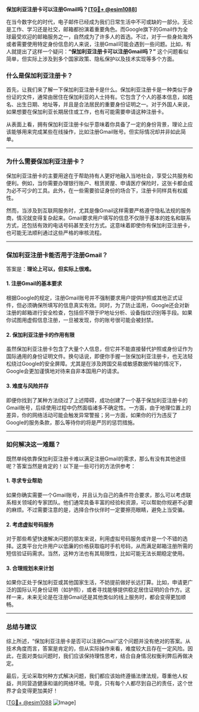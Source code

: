 **保加利亚注册卡可以注册Gmail吗？[[TG💪+ @esim1088](https://t.me/s/esim1088)]**

在当今数字化的时代，电子邮件已经成为我们日常生活中不可或缺的一部分。无论是工作、学习还是社交，邮箱都扮演着重要角色。而Google旗下的Gmail作为全球最受欢迎的邮箱服务之一，自然成为了许多人的首选。不过，对于一些身处海外或者需要使用特定身份信息的人来说，注册Gmail可能会遇到一些问题。比如，有人就提出了这样一个疑问：**“保加利亚注册卡可以注册Gmail吗？”** 这个问题看似简单，但实际上涉及到多个国家政策、隐私保护以及技术实现等多个方面。

### **什么是保加利亚注册卡？**

首先，让我们来了解一下保加利亚注册卡是什么。保加利亚注册卡是一种类似于身份证的文件，通常由居住在保加利亚的人士持有。它包含了个人的基本信息，如姓名、出生日期、地址等，并且是合法居民的重要身份证明之一。对于外国人来说，如果想要在保加利亚长期居住或工作，也有可能需要申请这种注册卡。

从表面上看，拥有保加利亚注册卡似乎意味着你具备了一定的身份背景，理论上应该能够用来完成某些在线操作，比如注册Gmail账号。但实际情况却并非如此简单。

---

### **为什么需要保加利亚注册卡？**

保加利亚注册卡的主要用途在于帮助持有人更好地融入当地社会，享受公共服务和便利。例如，当你需要办理银行账户、租赁房屋、申请医疗保险时，这张卡都会成为必不可少的工具。此外，在一些需要验证身份的场合下，注册卡同样具有权威性。

然而，当涉及到互联网服务时，尤其是像Gmail这样需要严格遵守隐私法规的服务商，情况就变得复杂起来。Gmail要求用户填写的信息不仅限于基本的姓名和联系方式，还包括有效的电话号码甚至支付方式。这意味着即使你有保加利亚注册卡，也可能无法顺利通过这些严格的审核流程。

---

### **保加利亚注册卡能否用于注册Gmail？**

答案是：**理论上可以，但实际上很难。**

#### **1. 注册Gmail的基本要求**
根据Google的规定，注册Gmail账号并不强制要求用户提供护照或其他正式证件，但必须确保所填写的信息真实有效。同时，为了防止滥用，Google还会对新注册的邮箱进行安全检查，包括但不限于IP地址分析、设备指纹识别等手段。如果你试图用虚假信息注册，一旦被发现，你的账号很可能会被封禁。

#### **2. 保加利亚注册卡的作用有限**
虽然保加利亚注册卡包含了大量个人信息，但它并不能直接替代护照或身份证作为国际通用的身份证明文件。换句话说，即便你手握一张保加利亚注册卡，也无法轻松绕过Google的安全屏障。尤其是在涉及跨国交易或敏感数据传输的情况下，Google会更加谨慎地对待来自非本国用户的请求。

#### **3. 难度与风险并存**
即便你找到了某种方法绕过了上述障碍，成功创建了一个基于保加利亚注册卡的Gmail账号，后续使用过程中仍然面临诸多不确定性。一方面，由于地理位置上的差异，你的网络活动可能会触发异常警报；另一方面，如果你的行为违反了Google的服务条款，那么等待你的将是严厉的惩罚措施。

---

### **如何解决这一难题？**

既然单纯依靠保加利亚注册卡难以满足注册Gmail的需求，那么有没有其他途径呢？答案当然是肯定的！以下是一些可行的方法供参考：

#### **1. 寻求专业帮助**
如果你确实需要一个Gmail账号，并且认为自己的条件符合要求，那么可以考虑联系相关领域的专家团队。他们通常具备丰富的经验和资源，可以帮助你规避不必要的麻烦。不过需要注意的是，选择合作伙伴时一定要擦亮眼睛，避免上当受骗。

#### **2. 考虑虚拟号码服务**
对于那些希望快速解决问题的朋友来说，利用虚拟号码服务或许是一个不错的选择。这类平台允许用户以低廉的价格获取临时手机号码，从而满足邮箱注册所需的短信验证码需求。当然，这种方法也有其局限性，比如可能无法长期稳定使用。

#### **3. 合理规划未来计划**
如果你正处于保加利亚或其他国家生活，不妨提前做好长远打算。比如，申请更广泛的国际认可身份证明（如护照），或者寻找能够提供稳定居住证明的合作方。这样一来，未来无论是在注册Gmail还是其他类似的线上服务时，都会变得更加顺畅。

---

### **总结与建议**

综上所述，“保加利亚注册卡是否可以注册Gmail”这个问题并没有绝对的答案。从技术角度而言，答案是肯定的，但从实际操作来看，难度较大且存在一定风险。因此，在面对类似问题时，我们应该保持理性思考，结合自身情况权衡利弊后再做决定。

最后，无论采取何种方式解决问题，我们都应该始终遵循法律法规，尊重他人权益，共同营造健康和谐的网络环境。毕竟，只有每个人都尽到自己的责任，这个世界才会变得更加美好！

[[TG💪+ @esim1088](https://t.me/s/esim1088) ![Image](https://i.postimg.cc/4NQfJmqS/Snipaste-2025-05-13-00-14-12.png)]